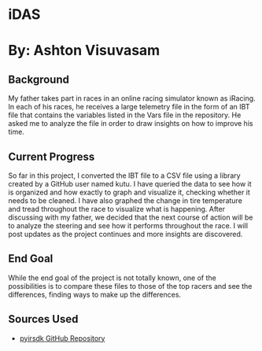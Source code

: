 # iDAS
# By: Ashton Visuvasam

## Background

My father takes part in races in an online racing simulator known as iRacing. In each of his races, he receives a large telemetry file in the form of an IBT file that contains the variables listed in the Vars file in the repository. He asked me to analyze the file in order to draw insights on how to improve his time.

## Current Progress

So far in this project, I converted the IBT file to a CSV file using a library created by a GitHub user named kutu. I have queried the data to see how it is organized and how exactly to graph and visualize it, checking whether it needs to be cleaned. I have also graphed the change in tire temperature and tread throughout the race to visualize what is happening. After discussing with my father, we decided that the next course of action will be to analyze the steering and see how it performs throughout the race. I will post updates as the project continues and more insights are discovered.

## End Goal

While the end goal of the project is not totally known, one of the possibilities is to compare these files to those of the top racers and see the differences, finding ways to make up the differences.

## Sources Used

- [pyirsdk GitHub Repository](https://github.com/kutu/pyirsdk)
